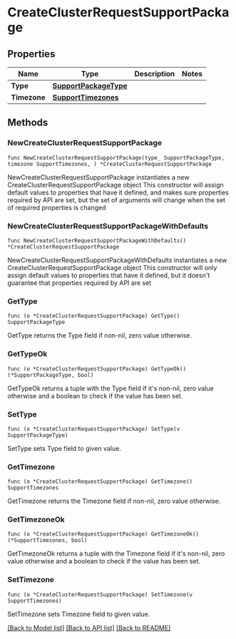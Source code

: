 # CreateClusterRequestSupportPackage

## Properties

Name | Type | Description | Notes
------------ | ------------- | ------------- | -------------
**Type** | [**SupportPackageType**](SupportPackageType.md) |  | 
**Timezone** | [**SupportTimezones**](SupportTimezones.md) |  | 

## Methods

### NewCreateClusterRequestSupportPackage

`func NewCreateClusterRequestSupportPackage(type_ SupportPackageType, timezone SupportTimezones, ) *CreateClusterRequestSupportPackage`

NewCreateClusterRequestSupportPackage instantiates a new CreateClusterRequestSupportPackage object
This constructor will assign default values to properties that have it defined,
and makes sure properties required by API are set, but the set of arguments
will change when the set of required properties is changed

### NewCreateClusterRequestSupportPackageWithDefaults

`func NewCreateClusterRequestSupportPackageWithDefaults() *CreateClusterRequestSupportPackage`

NewCreateClusterRequestSupportPackageWithDefaults instantiates a new CreateClusterRequestSupportPackage object
This constructor will only assign default values to properties that have it defined,
but it doesn't guarantee that properties required by API are set

### GetType

`func (o *CreateClusterRequestSupportPackage) GetType() SupportPackageType`

GetType returns the Type field if non-nil, zero value otherwise.

### GetTypeOk

`func (o *CreateClusterRequestSupportPackage) GetTypeOk() (*SupportPackageType, bool)`

GetTypeOk returns a tuple with the Type field if it's non-nil, zero value otherwise
and a boolean to check if the value has been set.

### SetType

`func (o *CreateClusterRequestSupportPackage) SetType(v SupportPackageType)`

SetType sets Type field to given value.


### GetTimezone

`func (o *CreateClusterRequestSupportPackage) GetTimezone() SupportTimezones`

GetTimezone returns the Timezone field if non-nil, zero value otherwise.

### GetTimezoneOk

`func (o *CreateClusterRequestSupportPackage) GetTimezoneOk() (*SupportTimezones, bool)`

GetTimezoneOk returns a tuple with the Timezone field if it's non-nil, zero value otherwise
and a boolean to check if the value has been set.

### SetTimezone

`func (o *CreateClusterRequestSupportPackage) SetTimezone(v SupportTimezones)`

SetTimezone sets Timezone field to given value.



[[Back to Model list]](../README.md#documentation-for-models) [[Back to API list]](../README.md#documentation-for-api-endpoints) [[Back to README]](../README.md)


